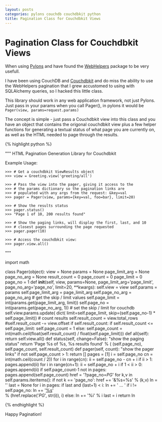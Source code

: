 ```yaml
---
layout: posts
categories: pylons couchdb couchdbkit python
title: Pagination Class for Couchdbkit Views
---
```


Pagination Class for Couchdbkit Views
===


When using [Pylons](http://pylonshq.com) and have found the
[WebHelpers](http://pypi.python.org/pypi/WebHelpers) package to be very usefull.

I have been using CouchDB and [Couchdbkit](http://couchdbkit.org/) and do miss
the ability to use the WebHelpers pagination that I grew accustomed to using
with SQLAlchemy queries, so I hacked this little class.

This library should work in any web application framework, not just Pylons.
Just pass in your params when you call Pager(), in pylons it would be
`Pager(view, params=request.params)`

The concept is simple - just pass a Couchdbkit view into this class and you
have an object that contains the origonal couchdbkit view plus a few helper
functions for generating a textual status of what page you are currently on,
as well as the HTML needed to page through the results.

{% highlight python %}

"""
HTML Pagination Generation Library for Couchdbkit

Example Usage:

	>>> # Get a couchdbkit ViewResults object
	>>> view = Greeting.view('greeting/all')

	>>> # Pass the view into the pager, giving it access to the
	>>> # the params dictionary so the pagination links are 
	>>> # populated with any args from the request: &key=val 
	>>> pager = Pager(view, params={key=val, foo=bar}, limit=20)

	>>> # Show the results status
	>>> pager.status()
	>>> "Page 1 of 10, 200 results found"

	>>> # Show the paging links, will display the first, last, and 10
	>>> # closest pages surrounding the page requested
	>>> pager.pager(10)

	>>> # Access the couchdbkit view:
	>>> pager.view.all()

"""

import math

class Pager(object):
	view = None
	params = None
	page_limit_arg = None
	page_no_arg = None
	result_count = 0
	page_count = 0
	page_limit = 0
	page_no = 1
	def __init__(self, view, params=None, 
		page_limit_arg='page_limit', page_no_arg='page_no', 
		limit=20, **kwargs):
		self.view = view
		self.params = params
		self.page_limit_arg = page_limit_arg
		self.page_no_arg = page_no_arg
		# get the skip / limit values
		self.page_limit = int(params.get(page_limit_arg, limit))
		self.page_no = int(params.get(page_no_arg, 1))
		# set the skip / limit for couchdb
		self.view.params.update(
			dict(
				limit=self.page_limit, 
				skip=(self.page_no-1) * self.page_limit))
		# count results
		self.result_count = view.total_rows
		#self.result_count -= view.offset
		if self.result_count:
			if self.result_count <= self.page_limit:
				self.page_count = 1
			else:
				self.page_count = \
				int(math.ceil(float(self.result_count) / float(self.page_limit))) 
	def all(self):
		return self.view.all()
	def status(self, change=False):
		"show the paging status"
		return 'Page %s of %s, %s results found' % (
			(self.page_no), self.page_count, self.result_count)
	def pager(self, count):
		"show the pager links"
		if not self.page_count > 1: return []
		pages = [1]
		i = self.page_no
		cn = int(math.ceil(count / 2))
		for i in range(cn):
			ii = self.page_no - cn + i
			if ii > 1: pages.append(ii)
		for i in range(cn+1):
			ii = self.page_no + i
			if 1 < ii > 0: pages.append(ii)
		if self.page_count-1 not in pages:
			pages.append(self.page_count)
		href = '?page_no=_PG_'
		for k,v in self.params.iteritems():
			if not k == 'page_no':
				href += '&%s=%s' % (k,v)
		ln = ''
		last = None
		for i in pages:
			if last and (last+1) < i:
				ln += ' ... '
			if i != self.page_no:
				ln += '<a class="pager_link" href="%s">%s</a>' \
					% (href.replace('_PG_', str(i)), i)
			else:
				ln += '<span class="pager_curpage">%i</span>' % i
			last = i
		return ln

{% endhighlight %}

Happy Pagination!

